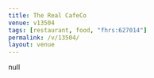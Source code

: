 ```yaml
---
title: The Real CafeCo
venue: v13504
tags: [restaurant, food, "fhrs:627014"]
permalink: /v/13504/
layout: venue
---
```

null